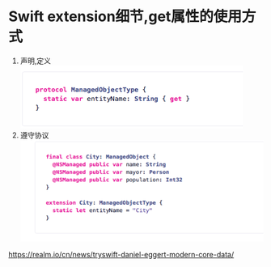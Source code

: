 # Swift extension细节,get属性的使用方式
1. 声明,定义
![](media/14676821683900/14676822172388.png)
2. 遵守协议
![](media/14676821683900/14676822359649.png)


<https://realm.io/cn/news/tryswift-daniel-eggert-modern-core-data/>

